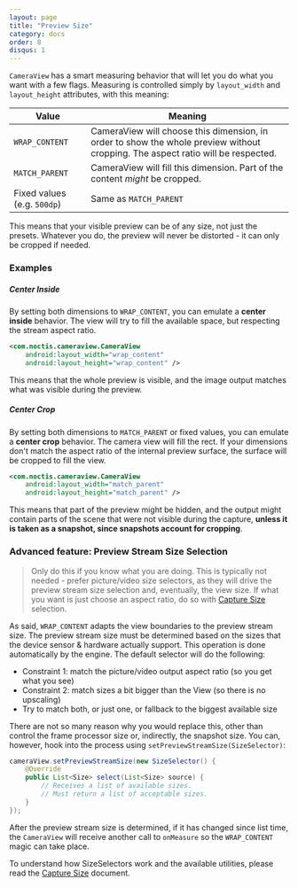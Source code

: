 ```yaml
---
layout: page
title: "Preview Size"
category: docs
order: 8
disqus: 1
---
```


`CameraView` has a smart measuring behavior that will let you do what you want with a few flags.
Measuring is controlled simply by `layout_width` and `layout_height` attributes, with this meaning:

|Value|Meaning|
|-----|-------|
|`WRAP_CONTENT`|CameraView will choose this dimension, in order to show the whole preview without cropping. The aspect ratio will be respected.|
|`MATCH_PARENT`|CameraView will fill this dimension. Part of the content *might* be cropped.
|Fixed values (e.g. `500dp`)|Same as `MATCH_PARENT`|

This means that your visible preview can be of any size, not just the presets.
Whatever you do, the preview will never be distorted - it can only be cropped
if needed.

### Examples

##### Center Inside

By setting both dimensions to `WRAP_CONTENT`, you can emulate a **center inside** behavior.
The view will try to fill the available space, but respecting the stream aspect ratio.


```xml
<com.noctis.cameraview.CameraView
    android:layout_width="wrap_content"
    android:layout_height="wrap_content" />
```

This means that the whole preview is visible, and the image output matches what was visible
during the preview.

##### Center Crop

By setting both dimensions to `MATCH_PARENT` or fixed values, you can emulate a **center crop** 
behavior. The camera view will fill the rect. If your dimensions don't match the aspect ratio
of the internal preview surface, the surface will be cropped to fill the view.

```xml
<com.noctis.cameraview.CameraView
    android:layout_width="match_parent"
    android:layout_height="match_parent" />
```

This means that part of the preview might be hidden, and the output might contain parts of the scene
that were not visible during the capture, **unless it is taken as a snapshot, since snapshots account for cropping**.


### Advanced feature: Preview Stream Size Selection

> Only do this if you know what you are doing. This is typically not needed - prefer picture/video size selectors,
as they will drive the preview stream size selection and, eventually, the view size. If what you want is just
choose an aspect ratio, do so with [Capture Size](capture-size) selection.

As said, `WRAP_CONTENT` adapts the view boundaries to the preview stream size. The preview stream size must be determined
based on the sizes that the device sensor & hardware actually support. This operation is done automatically
by the engine. The default selector will do the following:

- Constraint 1: match the picture/video output aspect ratio (so you get what you see)
- Constraint 2: match sizes a bit bigger than the View (so there is no upscaling)
- Try to match both, or just one, or fallback to the biggest available size

There are not so many reason why you would replace this, other than control the frame processor size
or, indirectly, the snapshot size. You can, however, hook into the process using `setPreviewStreamSize(SizeSelector)`:

```java
cameraView.setPreviewStreamSize(new SizeSelector() {
    @Override
    public List<Size> select(List<Size> source) {
        // Receives a list of available sizes.
        // Must return a list of acceptable sizes.
    }
});
```

After the preview stream size is determined, if it has changed since list time, the `CameraView` will receive
another call to `onMeasure` so the `WRAP_CONTENT` magic can take place.

To understand how SizeSelectors work and the available utilities, please read the [Capture Size](capture-size) document.

